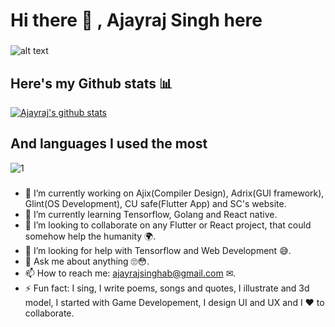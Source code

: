 # Hi there 👋 , Ajayraj Singh here
###  
![alt text](https://i.redd.it/6ecxc45ll0u51.png)

###

## Here's my Github stats 📊

[![Ajayraj's github stats](https://github-readme-stats.vercel.app/api?username=AjayrajSingh&theme=solarized-light)](https://github.com/AjayrajSingh/github-readme-stats)

###

## And languages I used the most

![1](https://github-readme-stats.vercel.app/api/top-langs/?username=AjayrajSingh&theme=solarized-light&show_icons=true&langs_count=6&layout=compact)

###
- 🔭 I’m currently working on Ajix(Compiler Design), Adrix(GUI framework), Glint(OS Development), CU safe(Flutter App) and SC's website.
- 🌱 I’m currently learning Tensorflow, Golang and React native.
- 👯 I’m looking to collaborate on any Flutter or React project, that could somehow help the humanity 🌍.
- 🤔 I’m looking for help with Tensorflow and Web Development 😅.
- 💬 Ask me about anything 🙄😳.
- 📫 How to reach me: ajayrajsinghab@gmail.com ✉.
- ⚡ Fun fact: I sing, I write poems, songs and quotes, I illustrate and 3d model, I started with Game Developement, I design UI and UX and I ❤ to collaborate.
